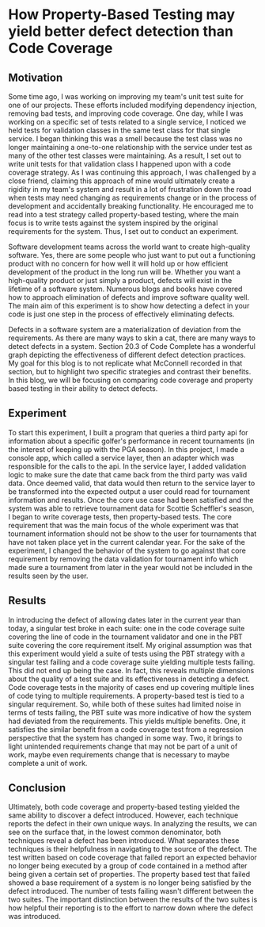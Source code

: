 # How Property-Based Testing may yield better defect detection than Code Coverage

## Motivation

Some time ago, I was working on improving my team's unit test suite for one of our projects. These efforts included modifying dependency injection, removing bad tests, and improving code coverage. One day, while I was working on a specific set of tests related to a single service, I noticed we held tests for validation classes in the same test class for that single service. I began thinking this was a smell because the test class was no longer maintaining a one-to-one relationship with the service under test as many of the other test classes were maintaining. As a result, I set out to write unit tests for that validation class I happened upon with a code coverage strategy. As I was continuing this approach, I was challenged by a close friend, claiming this approach of mine would ultimately create a rigidity in my team's system and result in a lot of frustration down the road when tests may need changing as requirements change or in the process of development and accidentally breaking functionality. He encouraged me to read into a test strategy called property-based testing, where the main focus is to write tests against the system inspired by the original requirements for the system. Thus, I set out to conduct an experiment.

Software development teams across the world want to create high-quality software. Yes, there are some people who just want to put out a functioning product with no concern for how well it will hold up or how efficient development of the product in the long run will be. Whether you want a high-quality product or just simply a product, defects will exist in the lifetime of a software system. Numerous blogs and books have covered how to approach elimination of defects and improve software quality well. The main aim of this experiment is to show how detecting a defect in your code is just one step in the process of effectively eliminating defects.

Defects in a software system are a materialization of deviation from the requirements. As there are many ways to skin a cat, there are many ways to detect defects in a system. Section 20.3 of Code Complete has a wonderful graph depicting the effectiveness of different defect detection practices. My goal for this blog is to not replicate what McConnell recorded in that section, but to highlight two specific strategies and contrast their benefits. In this blog, we will be focusing on comparing code coverage and property based testing in their ability to detect defects.

## Experiment

To start this experiment, I built a program that queries a third party api for information about a specific golfer's performance in recent tournaments (in the interest of keeping up with the PGA season). In this project, I made a console app, which called a service layer, then an adapter which was responsible for the calls to the api. In the service layer, I added validation logic to make sure the date that came back from the third party was valid data. Once deemed valid, that data would then return to the service layer to be transformed into the expected output a user could read for tournament information and results. Once the core use case had been satisfied and the system was able to retrieve tournament data for Scottie Scheffler's season, I began to write coverage tests, then property-based tests. The core requirement that was the main focus of the whole experiment was that tournament information should not be show to the user for tournaments that have not taken place yet in the current calendar year. For the sake of the experiment, I changed the behavior of the system to go against that core requirement by removing the data validation for tournament info which made sure a tournament from later in the year would not be included in the results seen by the user.

## Results

In introducing the defect of allowing dates later in the current year than today, a singular test broke in each suite: one in the code coverage suite covering the line of code in the tournament validator and one in the PBT suite covering the core requirement itself. My original assumption was that this experiment would yield a suite of tests using the PBT strategy with a singular test failing and a code coverage suite yielding multiple tests failing. This did not end up being the case. In fact, this reveals multiple dimensions about the quality of a test suite and its effectiveness in detecting a defect. Code coverage tests in the majority of cases end up covering multiple lines of code tying to multiple requirements. A property-based test is tied to a singular requirement. So, while both of these suites had limited noise in terms of tests failing, the PBT suite was more indicative of how the system had deviated from the requirements. This yields multiple benefits. One, it satisfies the similar benefit from a code coverage test from a regression perspective that the system has changed in some way. Two, it brings to light unintended requirements change that may not be part of a unit of work, maybe even requirements change that is necessary to maybe complete a unit of work. 

## Conclusion

Ultimately, both code coverage and property-based testing yielded the same ability to discover a defect introduced. However, each technique reports the defect in their own unique ways. In analyzing the results, we can see on the surface that, in the lowest common denominator, both techniques reveal a defect has been introduced. What separates these techniques is their helpfulness in navigating to the source of the defect. The test written based on code coverage that failed report an expected behavior no longer being executed by a group of code contained in a method after being given a certain set of properties. The property based test that failed showed a base requirement of a system is no longer being satisfied by the defect introduced. The number of tests failing wasn't different between the two suites. The important distinction between the results of the two suites is how helpful their reporting is to the effort to narrow down where the defect was introduced.